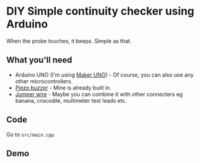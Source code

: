 # DIY Simple continuity checker using Arduino

When the probe touches, it beeps. Simple as that.

## What you'll need

- Arduino UNO (I'm using [Maker UNO](https://my.cytron.io/p-maker-uno-simplifying-arduino-for-education?ref=99Y7TxrNIn6Jo)) - Of course, you can also use any other microcontrollers.
- [Piezo buzzer](https://my.cytron.io/p-buzzer-passive-with-jumper-housing?ref=99Y7TxrNIn6Jo) - Mine is already built in.
- [Jumper wire](https://my.cytron.io/p-male-to-male-jumper-wire?ref=99Y7TxrNIn6Jo) - Maybe you can combine it with other connecters eg banana, crocodile, multimeter test leads etc.

## Code

Go to `src/main.cpp`

## Demo
